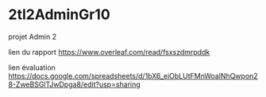 # 2tl2AdminGr10
projet Admin 2

lien du rapport https://www.overleaf.com/read/fsxszdmrpddk

lien évaluation https://docs.google.com/spreadsheets/d/1bX6_eiObLUtFMnWoalNhQwpon28-ZweBSGlTJwDpga8/edit?usp=sharing
